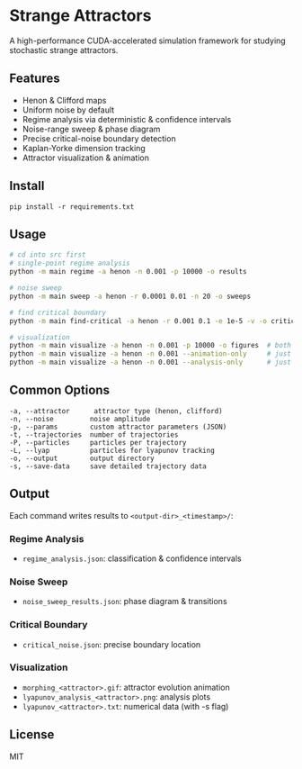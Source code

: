 # Strange Attractors

A high-performance CUDA-accelerated simulation framework for studying stochastic strange attractors.

## Features

- Henon & Clifford maps
- Uniform noise by default
- Regime analysis via deterministic & confidence intervals
- Noise-range sweep & phase diagram
- Precise critical-noise boundary detection
- Kaplan-Yorke dimension tracking
- Attractor visualization & animation

## Install

```
pip install -r requirements.txt
```

## Usage

```bash
# cd into src first
# single-point regime analysis
python -m main regime -a henon -n 0.001 -p 10000 -o results

# noise sweep
python -m main sweep -a henon -r 0.0001 0.01 -n 20 -o sweeps

# find critical boundary
python -m main find-critical -a henon -r 0.001 0.1 -e 1e-5 -v -o critical

# visualization
python -m main visualize -a henon -n 0.001 -p 10000 -o figures  # both animation & analysis
python -m main visualize -a henon -n 0.001 --animation-only     # just the animation
python -m main visualize -a henon -n 0.001 --analysis-only      # just analysis plots
```

## Common Options

```
-a, --attractor      attractor type (henon, clifford)
-n, --noise         noise amplitude
-p, --params        custom attractor parameters (JSON)
-t, --trajectories  number of trajectories
-P, --particles     particles per trajectory
-L, --lyap          particles for lyapunov tracking
-o, --output        output directory
-s, --save-data     save detailed trajectory data
```

## Output

Each command writes results to `<output-dir>_<timestamp>/`:

### Regime Analysis

- `regime_analysis.json`: classification & confidence intervals

### Noise Sweep

- `noise_sweep_results.json`: phase diagram & transitions

### Critical Boundary

- `critical_noise.json`: precise boundary location

### Visualization

- `morphing_<attractor>.gif`: attractor evolution animation
- `lyapunov_analysis_<attractor>.png`: analysis plots
- `lyapunov_<attractor>.txt`: numerical data (with -s flag)

## License

MIT
